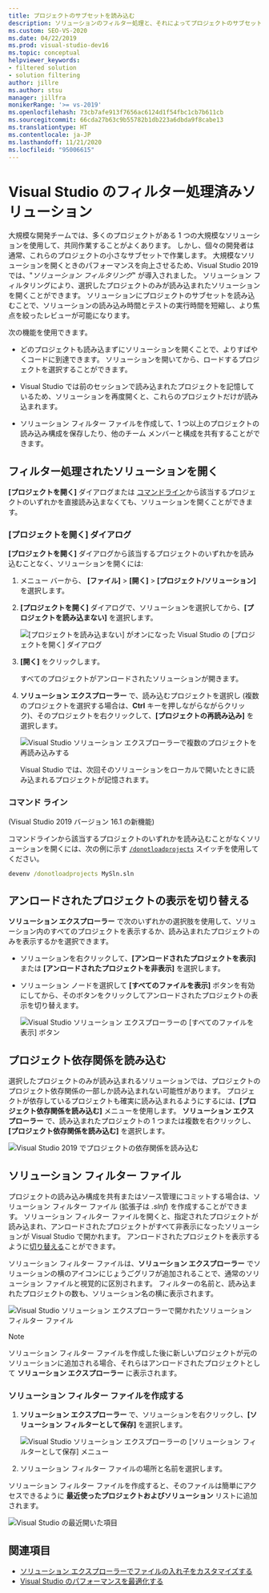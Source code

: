 ```yaml
---
title: プロジェクトのサブセットを読み込む
description: ソリューションのフィルター処理と、それによってプロジェクトのサブセットをソリューションにすばやく読み込む方法について説明します。
ms.custom: SEO-VS-2020
ms.date: 04/22/2019
ms.prod: visual-studio-dev16
ms.topic: conceptual
helpviewer_keywords:
- filtered solution
- solution filtering
author: jillre
ms.author: stsu
manager: jillfra
monikerRange: '>= vs-2019'
ms.openlocfilehash: 73cb7afe913f7656ac6124d1f54fbc1cb7b611cb
ms.sourcegitcommit: 66cda27b63c9b55782b1db223a6dbda9f8cabe13
ms.translationtype: HT
ms.contentlocale: ja-JP
ms.lasthandoff: 11/21/2020
ms.locfileid: "95006615"
---
```

# <a name="filtered-solutions-in-visual-studio"></a>Visual Studio のフィルター処理済みソリューション

大規模な開発チームでは、多くのプロジェクトがある 1 つの大規模なソリューションを使用して、共同作業することがよくあります。 しかし、個々の開発者は通常、これらのプロジェクトの小さなサブセットで作業します。 大規模なソリューションを開くときのパフォーマンスを向上させるため、Visual Studio 2019 では、"*ソリューション フィルタリング*" が導入されました。 ソリューション フィルタリングにより、選択したプロジェクトのみが読み込まれたソリューションを開くことができます。 ソリューションにプロジェクトのサブセットを読み込むことで、ソリューションの読み込み時間とテストの実行時間を短縮し、より焦点を絞ったレビューが可能になります。

次の機能を使用できます。

- どのプロジェクトも読み込まずにソリューションを開くことで、よりすばやくコードに到達できます。 ソリューションを開いてから、ロードするプロジェクトを選択することができます。

- Visual Studio では前のセッションで読み込まれたプロジェクトを記憶しているため、ソリューションを再度開くと、これらのプロジェクトだけが読み込まれます。

- ソリューション フィルター ファイルを作成して、1 つ以上のプロジェクトの読み込み構成を保存したり、他のチーム メンバーと構成を共有することができます。

## <a name="open-a-filtered-solution"></a>フィルター処理されたソリューションを開く

**[プロジェクトを開く]** ダイアログまたは [コマンドライン](#command-line)から該当するプロジェクトのいずれかを直接読み込まなくても、ソリューションを開くことができます。

### <a name="open-project-dialog"></a>[プロジェクトを開く] ダイアログ

**[プロジェクトを開く]** ダイアログから該当するプロジェクトのいずれかを読み込むことなく、ソリューションを開くには: 

1. メニュー バーから、 **[ファイル]**  >  **[開く]**  >  **[プロジェクト/ソリューション]** を選択します。

2. **[プロジェクトを開く]** ダイアログで、ソリューションを選択してから、**[プロジェクトを読み込まない]** を選択します。

   ![[プロジェクトを読み込まない] がオンになった Visual Studio の [プロジェクトを開く] ダイアログ](media/filtered-solutions/do-not-load-projects.png)

3. **[開く]** をクリックします。

   すべてのプロジェクトがアンロードされたソリューションが開きます。

4. **ソリューション エクスプローラー** で、読み込むプロジェクトを選択し (複数のプロジェクトを選択する場合は、**Ctrl** キーを押しながらながらクリック)、そのプロジェクトを右クリックして、**[プロジェクトの再読み込み]** を選択します。

   ![Visual Studio ソリューション エクスプローラーで複数のプロジェクトを再読み込みする](media/filtered-solutions/reload-project.png)

   Visual Studio では、次回そのソリューションをローカルで開いたときに読み込まれるプロジェクトが記憶されます。

### <a name="command-line"></a>コマンド ライン

(Visual Studio 2019 バージョン 16.1 の新機能)

コマンドラインから該当するプロジェクトのいずれかを読み込むことがなくソリューションを開くには、次の例に示す [`/donotloadprojects`](../ide/reference/donotloadprojects-devenv-exe.md) スイッチを使用してください。

```cmd
devenv /donotloadprojects MySln.sln
```

## <a name="toggle-unloaded-project-visibility"></a>アンロードされたプロジェクトの表示を切り替える

**ソリューション エクスプローラー** で次のいずれかの選択肢を使用して、ソリューション内のすべてのプロジェクトを表示するか、読み込まれたプロジェクトのみを表示するかを選択できます。

- ソリューションを右クリックして、**[アンロードされたプロジェクトを表示]** または **[アンロードされたプロジェクトを非表示]** を選択します。

- ソリューション ノードを選択して **[すべてのファイルを表示]** ボタンを有効にしてから、そのボタンをクリックしてアンロードされたプロジェクトの表示を切り替えます。

   ![Visual Studio ソリューション エクスプローラーの [すべてのファイルを表示] ボタン](media/filtered-solutions/show-all-files.PNG)

## <a name="load-project-dependencies"></a>プロジェクト依存関係を読み込む

選択したプロジェクトのみが読み込まれるソリューションでは、プロジェクトのプロジェクト依存関係の一部しか読み込まれない可能性があります。 プロジェクトが依存しているプロジェクトも確実に読み込まれるようにするには、**[プロジェクト依存関係を読み込む]** メニューを使用します。 **ソリューション エクスプローラー** で、読み込まれたプロジェクトの 1 つまたは複数を右クリックし、**[プロジェクト依存関係を読み込む]** を選択します。

![Visual Studio 2019 でプロジェクトの依存関係を読み込む](media/filtered-solutions/load-project-dependencies.png)

## <a name="solution-filter-files"></a>ソリューション フィルター ファイル

プロジェクトの読み込み構成を共有またはソース管理にコミットする場合は、ソリューション フィルター ファイル (拡張子は *.slnf*) を作成することができます。 ソリューション フィルター ファイルを開くと、指定されたプロジェクトが読み込まれ、アンロードされたプロジェクトがすべて非表示になったソリューションが Visual Studio で開かれます。 アンロードされたプロジェクトを表示するように[切り替える](#toggle-unloaded-project-visibility)ことができます。

ソリューション フィルター ファイルは、**ソリューション エクスプローラー** でソリューションの横のアイコンにじょうごグリフが追加されることで、通常のソリューション ファイルと視覚的に区別されます。 フィルターの名前と、読み込まれたプロジェクトの数も、ソリューション名の横に表示されます。

![Visual Studio ソリューション エクスプローラーで開かれたソリューション フィルター ファイル](media/filtered-solutions/solution-filter.PNG)

> [!NOTE]
> ソリューション フィルター ファイルを作成した後に新しいプロジェクトが元のソリューションに追加される場合、それらはアンロードされたプロジェクトとして **ソリューション エクスプローラー** に表示されます。

### <a name="create-a-solution-filter-file"></a>ソリューション フィルター ファイルを作成する

1. **ソリューション エクスプローラー** で、ソリューションを右クリックし、**[ソリューション フィルターとして保存]** を選択します。

   ![Visual Studio ソリューション エクスプローラーの [ソリューション フィルターとして保存] メニュー](media/filtered-solutions/save-as-solution-filter.png)

2. ソリューション フィルター ファイルの場所と名前を選択します。

ソリューション フィルター ファイルを作成すると、そのファイルは簡単にアクセスできるように **最近使ったプロジェクトおよびソリューション** リストに追加されます。

![Visual Studio の最近開いた項目](media/filtered-solutions/open-recent.png)

## <a name="see-also"></a>関連項目

- [ソリューション エクスプローラーでファイルの入れ子をカスタマイズする](file-nesting-solution-explorer.md)
- [Visual Studio のパフォーマンスを最適化する](optimize-visual-studio-performance.md)
